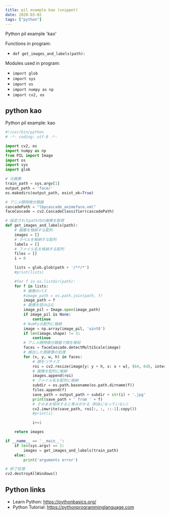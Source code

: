 ```yaml
---
title: pil example kao (snippet)
date: 2020-03-02
tags: ["python"]
---
```

Python pil example 'kao'

Functions in program: 
* `def get_images_and_labels(path):`

Modules used in program: 
* `import glob`
* `import sys`
* `import os`
* `import numpy as np`
* `import cv2, os`

## python kao

Python pil example: kao

```python
#!/usr/bin/python
# -*- coding: utf-8 -*-

import cv2, os
import numpy as np
from PIL import Image
import os
import sys
import glob

# 元画像
train_path = sys.argv[1]
output_path = 'face/'
os.makedirs(output_path, exist_ok=True)

# アニメ顔特徴分類器
cascadePath = "lbpcascade_animeface.xml"
faceCascade = cv2.CascadeClassifier(cascadePath)

# 指定されたpath内の画像を取得
def get_images_and_labels(path):
    # 画像を格納する配列
    images = []
    # ラベルを格納する配列
    labels = []
    # ファイル名を格納する配列
    files = []
    i = 0

    lists = glob.glob(path + '/**/*')
    #print(lists)

    #for f in os.listdir(path):
    for f in lists:
        # 画像のパス
        #image_path = os.path.join(path, f)
        image_path = f
        # 画像を読み込む
        image_pil = Image.open(image_path)
        if image_pil is None:
            continue
        # NumPyの配列に格納
        image = np.array(image_pil, 'uint8')
        if len(image.shape) != 3:
            continue
        # アニメ顔特徴分類器で顔を検知
        faces = faceCascade.detectMultiScale(image)
        # 検出した顔画像の処理
        for (x, y, w, h) in faces:
            # 顔をリサイズ
            roi = cv2.resize(image[y: y + h, x: x + w], (64, 64), interpolation=cv2.INTER_LINEAR)
            # 画像を配列に格納
            images.append(roi)
            # ファイル名を配列に格納
            subdir = os.path.basename(os.path.dirname(f))
            files.append(f)
            save_path = output_path + subdir + str(i) + '.jpg'
            print(save_path + ' from ' + f)
            # そのまま保存すると青みがかる（RGBになっていない）
            cv2.imwrite(save_path, roi[:, :, ::-1].copy())
            #print(i)

            i+=1

    return images

if __name__ == '__main__':
    if len(sys.argv) == 2:
        images = get_images_and_labels(train_path)
    else:
        print('arguments error')

# 終了処理
cv2.destroyAllWindows()

```

## Python links

- Learn Python: https://pythonbasics.org/
- Python Tutorial: https://pythonprogramminglanguage.com
